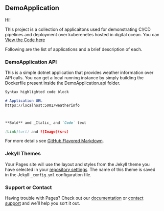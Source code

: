 ## DemoApplication

Hi!

This project is a collection of applicaitons used for demonstrating CI/CD pipelines and deployment over kuberenetes hosted in digital ocean. You can [View the Code here](https://github.com/shabeebhaneef/stats/) 

Following are the list of applications and a brief description of each. 

### DemoApplication API

This is a simple dotnet application that provides weather information over API calls. 
You can get a local running instance by simply building the Dockerfile present inside the DemoApplication.api folder. 

```markdown
Syntax highlighted code block

# Application URL
https://localhost:5001/weatherinfo



**Bold** and _Italic_ and `Code` text

[Link](url) and ![Image](src)
```

For more details see [GitHub Flavored Markdown](https://guides.github.com/features/mastering-markdown/).

### Jekyll Themes

Your Pages site will use the layout and styles from the Jekyll theme you have selected in your [repository settings](https://github.com/shabeebhaneef/stats/settings). The name of this theme is saved in the Jekyll `_config.yml` configuration file.

### Support or Contact

Having trouble with Pages? Check out our [documentation](https://help.github.com/categories/github-pages-basics/) or [contact support](https://github.com/contact) and we’ll help you sort it out.
